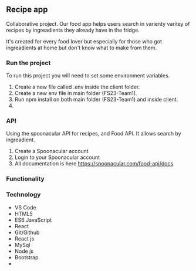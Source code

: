 ## Recipe app

Collaborative project.
Our food app helps users search in varienty varitey of recipes by ingreadients they already have in the fridge.

It's created for every food lover but especially for those who got ingreadients at home but don't know what to make from them.

### Run the project

To run this project you will need to set some environment variables.

1. Create a new file called .env inside the client folder.
2. Create a new env file in main folder (FS23-Team1).
3. Run npm install on both main folder (FS23-Team1) and inside client.
4.

### API

Using the spoonacular API for recipes, and Food API. It allows search by ingreadient.

1. Create a Spoonacular account
2. Login to your Spoonacular account
3. All documentation is here https://spoonacular.com/food-api/docs

### Functionality

### Technology

- VS Code </br>
- HTML5
- ES6 JavaScript </br>
- React </br>
- Git/Github
- React js
- MySql
- Node js
- Bootstrap
-
